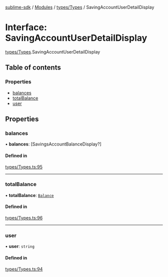 [sublime-sdk](../README.md) / [Modules](../modules.md) / [types/Types](../modules/types_Types.md) / SavingAccountUserDetailDisplay

# Interface: SavingAccountUserDetailDisplay

[types/Types](../modules/types_Types.md).SavingAccountUserDetailDisplay

## Table of contents

### Properties

- [balances](types_Types.SavingAccountUserDetailDisplay.md#balances)
- [totalBalance](types_Types.SavingAccountUserDetailDisplay.md#totalbalance)
- [user](types_Types.SavingAccountUserDetailDisplay.md#user)

## Properties

### balances

• **balances**: [SavingsAccountBalanceDisplay?]

#### Defined in

[types/Types.ts:95](https://github.com/sublime-finance/sublime-sdk/blob/7040d02/src/types/Types.ts#L95)

___

### totalBalance

• **totalBalance**: [`Balance`](types_Types.Balance.md)

#### Defined in

[types/Types.ts:96](https://github.com/sublime-finance/sublime-sdk/blob/7040d02/src/types/Types.ts#L96)

___

### user

• **user**: `string`

#### Defined in

[types/Types.ts:94](https://github.com/sublime-finance/sublime-sdk/blob/7040d02/src/types/Types.ts#L94)

